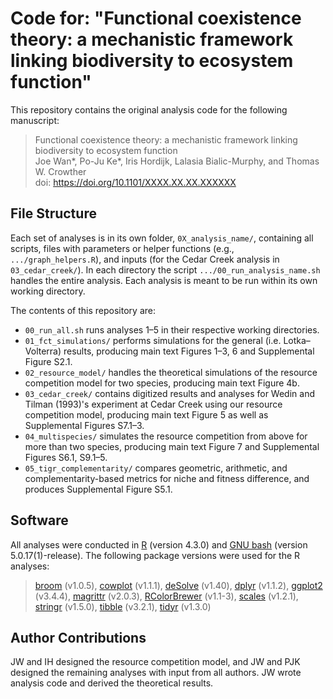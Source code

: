 # Code for: "Functional coexistence theory: a mechanistic framework linking biodiversity to ecosystem function"

This repository contains the original analysis code for the following 
manuscript:

> Functional coexistence theory: a mechanistic framework linking biodiversity 
> to ecosystem function  
> Joe Wan*, Po-Ju Ke*, Iris Hordijk, Lalasia Bialic-Murphy, and Thomas W. 
> Crowther  
> doi: https://doi.org/10.1101/XXXX.XX.XX.XXXXXX


## File Structure
Each set of analyses is in its own folder, `0X_analysis_name/`, containing 
all scripts, files with parameters or 
helper functions (e.g., `.../graph_helpers.R`), and inputs (for the Cedar Creek 
analysis in `03_cedar_creek/`). In each directory the script 
`.../00_run_analysis_name.sh` handles the entire analysis. Each analysis is meant
to be run within its own working directory.

The contents of this repository are:
- `00_run_all.sh` runs analyses 1–5 in their respective working directories.
- `01_fct_simulations/` performs simulations for the general (i.e. 
   Lotka–Volterra) results, producing main text Figures 1–3, 6 and Supplemental 
   Figure S2.1.
- `02_resource_model/` handles the theoretical simulations of the resource 
   competition model for two species, producing main text Figure 4b.
- `03_cedar_creek/` contains digitized results and analyses for Wedin and Tilman
   (1993)'s experiment at Cedar Creek using our resource competition model, 
   producing main text Figure 5 as well as Supplemental Figures S7.1–3.
- `04_multispecies/` simulates the resource competition from above for more than
   two species, producing main text Figure 7 and Supplemental Figures S6.1, 
   S9.1–5.
- `05_tigr_complementarity/` compares geometric, arithmetic, and 
   complementarity-based metrics for niche and fitness difference, and produces 
   Supplemental Figure S5.1.


## Software
All analyses were conducted in [R](https://www.r-project.org/) (version 4.3.0) 
and [GNU bash](https://www.gnu.org/software/bash/) (version 5.0.17(1)-release). 
The following package versions were used for the R analyses:
> [broom](https://broom.tidymodels.org/) (v1.0.5), 
>[cowplot](https://wilkelab.org/cowplot/) (v1.1.1), 
>[deSolve](http://desolve.r-forge.r-project.org/) (v1.40), 
>[dplyr](https://dplyr.tidyverse.org) (v1.1.2), 
>[ggplot2](https://ggplot2.tidyverse.org) (v3.4.4), 
>[magrittr](https://magrittr.tidyverse.org) (v2.0.3), 
>[RColorBrewer](NA) (v1.1-3), 
>[scales](https://scales.r-lib.org) (v1.2.1), 
>[stringr](https://stringr.tidyverse.org) (v1.5.0), 
>[tibble](https://tibble.tidyverse.org/) (v3.2.1), 
>[tidyr](https://tidyr.tidyverse.org) (v1.3.0)


## Author Contributions
JW and IH designed the resource competition model, and JW and PJK designed the 
remaining analyses with input from all authors. JW wrote analysis code and 
derived the theoretical results.